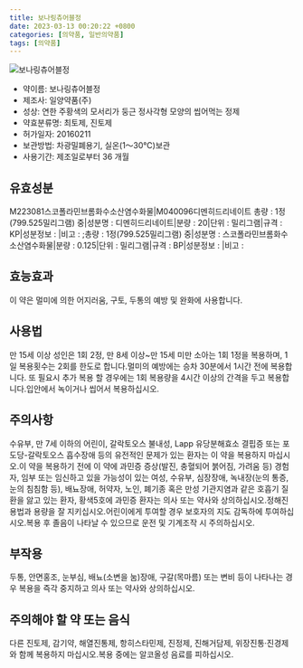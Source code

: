```yaml
---
title: 보나링츄어블정
date: 2023-03-13 00:20:22 +0800
categories: [의약품, 일반의약품]
tags: [의약품]
---
```

![보나링츄어블정](https://nedrug.mfds.go.kr/pbp/cmn/itemImageDownload/147427188404700087)

- 약이름: 보나링츄어블정
- 제조사: 일양약품(주)
- 성상: 연한 주황색의 모서리가 둥근 정사각형 모양의 씹어먹는 정제
- 약효분류명: 최토제, 진토제
- 허가일자: 20160211
- 보관방법: 차광밀폐용기, 실온(1～30℃)보관
- 사용기간: 제조일로부터 36 개월
## 유효성분
M223081스코폴라민브롬화수소산염수화물|M040096디멘히드리네이트
총량 : 1정(799.525밀리그램) 중|성분명 : 디멘히드리네이트|분량 : 20|단위 : 밀리그램|규격 : KP|성분정보 : |비고 : ;총량 : 1정(799.525밀리그램) 중|성분명 : 스코폴라민브롬화수소산염수화물|분량 : 0.125|단위 : 밀리그램|규격 : BP|성분정보 : |비고 :
## 효능효과
이 약은 멀미에 의한 어지러움, 구토, 두통의 예방 및 완화에 사용합니다.
## 사용법
만 15세 이상 성인은 1회 2정, 만 8세 이상~만 15세 미만 소아는 1회 1정을 복용하며, 1일 복용횟수는 2회를 한도로 합니다.멀미의 예방에는 승차 30분에서 1시간 전에 복용합니다. 또 필요시 추가 복용 할 경우에는 1회 복용량을 4시간 이상의 간격을 두고 복용합니다.입안에서 녹이거나 씹어서 복용하십시오.
## 주의사항
수유부, 만 7세 이하의 어린이, 갈락토오스 불내성, Lapp 유당분해효소 결핍증 또는 포도당-갈락토오스 흡수장애 등의 유전적인 문제가 있는 환자는 이 약을 복용하지 마십시오.이 약을 복용하기 전에 이 약에 과민증 증상(발진, 충혈되어 붉어짐, 가려움 등) 경험자, 임부 또는 임신하고 있을 가능성이 있는 여성, 수유부, 심장장애, 녹내장(눈의 통증, 눈의 침침함 등), 배뇨장애, 허약자, 노인, 폐기종 혹은 만성 기관지염과 같은 호흡기 질환을 앓고 있는 환자, 황색5호에 과민증 환자는 의사 또는 약사와 상의하십시오.정해진 용법과 용량을 잘 지키십시오.어린이에게 투여할 경우 보호자의 지도 감독하에 투여하십시오.복용 후 졸음이 나타날 수 있으므로 운전 및 기계조작 시 주의하십시오.
## 부작용
두통, 안면홍조, 눈부심, 배뇨(소변을 눔)장애, 구갈(목마름) 또는 변비 등이 나타나는 경우 복용을 즉각 중지하고 의사 또는 약사와 상의하십시오.
## 주의해야 할 약 또는 음식
다른 진토제, 감기약, 해열진통제, 항히스타민제, 진정제, 진해거담제, 위장진통·진경제와 함께 복용하지 마십시오.복용 중에는 알코올성 음료를 피하십시오.
